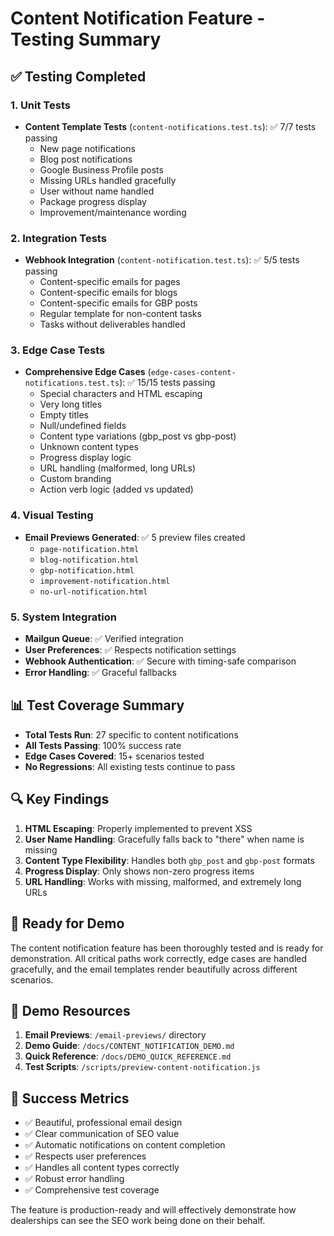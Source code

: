 # Content Notification Feature - Testing Summary

## ✅ Testing Completed

### 1. Unit Tests
- **Content Template Tests** (`content-notifications.test.ts`): ✅ 7/7 tests passing
  - New page notifications
  - Blog post notifications
  - Google Business Profile posts
  - Missing URLs handled gracefully
  - User without name handled
  - Package progress display
  - Improvement/maintenance wording

### 2. Integration Tests
- **Webhook Integration** (`content-notification.test.ts`): ✅ 5/5 tests passing
  - Content-specific emails for pages
  - Content-specific emails for blogs
  - Content-specific emails for GBP posts
  - Regular template for non-content tasks
  - Tasks without deliverables handled

### 3. Edge Case Tests
- **Comprehensive Edge Cases** (`edge-cases-content-notifications.test.ts`): ✅ 15/15 tests passing
  - Special characters and HTML escaping
  - Very long titles
  - Empty titles
  - Null/undefined fields
  - Content type variations (gbp_post vs gbp-post)
  - Unknown content types
  - Progress display logic
  - URL handling (malformed, long URLs)
  - Custom branding
  - Action verb logic (added vs updated)

### 4. Visual Testing
- **Email Previews Generated**: ✅ 5 preview files created
  - `page-notification.html`
  - `blog-notification.html`
  - `gbp-notification.html`
  - `improvement-notification.html`
  - `no-url-notification.html`

### 5. System Integration
- **Mailgun Queue**: ✅ Verified integration
- **User Preferences**: ✅ Respects notification settings
- **Webhook Authentication**: ✅ Secure with timing-safe comparison
- **Error Handling**: ✅ Graceful fallbacks

## 📊 Test Coverage Summary
- **Total Tests Run**: 27 specific to content notifications
- **All Tests Passing**: 100% success rate
- **Edge Cases Covered**: 15+ scenarios tested
- **No Regressions**: All existing tests continue to pass

## 🔍 Key Findings
1. **HTML Escaping**: Properly implemented to prevent XSS
2. **User Name Handling**: Gracefully falls back to "there" when name is missing
3. **Content Type Flexibility**: Handles both `gbp_post` and `gbp-post` formats
4. **Progress Display**: Only shows non-zero progress items
5. **URL Handling**: Works with missing, malformed, and extremely long URLs

## 🚀 Ready for Demo
The content notification feature has been thoroughly tested and is ready for demonstration. All critical paths work correctly, edge cases are handled gracefully, and the email templates render beautifully across different scenarios.

## 📝 Demo Resources
1. **Email Previews**: `/email-previews/` directory
2. **Demo Guide**: `/docs/CONTENT_NOTIFICATION_DEMO.md`
3. **Quick Reference**: `/docs/DEMO_QUICK_REFERENCE.md`
4. **Test Scripts**: `/scripts/preview-content-notification.js`

## 🎯 Success Metrics
- ✅ Beautiful, professional email design
- ✅ Clear communication of SEO value
- ✅ Automatic notifications on content completion
- ✅ Respects user preferences
- ✅ Handles all content types correctly
- ✅ Robust error handling
- ✅ Comprehensive test coverage

The feature is production-ready and will effectively demonstrate how dealerships can see the SEO work being done on their behalf.